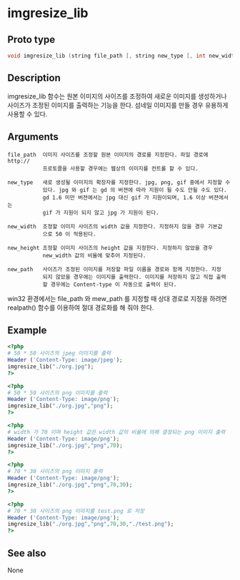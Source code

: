 # imgresize_lib

## Proto type

```c
void imgresize_lib (string file_path [, string new_type [, int new_width [, int new_height [, string new_path ] ] ] ])
```

## Description

imgresize_lib 함수는 원본 이미지의 사이즈를 조정하여 새로운 이미지를 생성하거나 사이즈가 조정된 이미지를 출력하는 기능을 한다. 섬네일 이미지를 만들 경우 유용하게 사용할 수 있다.

## Arguments

```
file_path  이미지 사이즈를 조정할 원본 이미지의 경로를 지정한다. 파일 경로에 http://
           프로토콜을 사용할 경우에는 웹상의 이미지를 컨트롤 할 수 있다.

new_type   새로 생성될 이미지의 확장자를 지정한다. jpg, png, gif 중에서 지정할 수
           있다. jpg 와 gif 는 gd 의 버젼에 따라 지원이 될 수도 안될 수도 있다.
           gd 1.6 미만 버젼에서는 jpg 대신 gif 가 지원이되며, 1.6 이상 버젼에서는
           gif 가 지원이 되지 않고 jpg 가 지원이 된다.

new_width  조정할 이미지 사이즈의 width 값을 지정한다. 지정하지 않을 경우 기본값
           으로 50 이 적용된다.

new_height 조정할 이미지 사이즈의 height 값을 지정한다. 지정하지 않았을 경우
           new_width 값의 비율에 맞추어 지정된다.

new_path   사이즈가 조정된 이미지를 저장할 파일 이름을 경로와 함께 지정한다. 지정
           되지 않았을 경우에는 이미지를 출력한다. 이미지를 저장하지 않고 직접 출력
           할 경우에는 Content-type 이 자동으로 출력이 된다.
```

win32 환경에서는 file_path 와 mew_path 를 지정할 때 상대 경로로 지정을 하려면 realpath() 함수를 이용하여 절대 경로화를 해 줘야 한다.


## Example

```php
<?php
# 50 * 50 사이즈의 jpeg 이미지를 출력
Header ('Content-Type: image/jpeg');
imgresize_lib("./org.jpg");
?>

<?php
# 50 * 50 사이즈의 png 이미지를 출력
Header ('Content-Type: image/png');
imgresize_lib("./org.jpg","png");
?>

<?php
# width 가 70 이며 height 값은 width 값의 비율에 의해 결정되는 png 이미지 출력
Header ('Content-Type: image/png');
imgresize_lib("./org.jpg","png",70);
?>

<?php
# 70 * 30 사이즈의 png 이미지 출력
Header ('Content-Type: image/png');
imgresize_lib("./org.jpg","png",70,30);
?>

<?php
# 70 * 30 사이즈의 png 이미지를 test.png 로 저장
Header ('Content-Type: image/png');
imgresize_lib("./org.jpg","png",70,30,"./test.png");
?>
```

## See also
None

